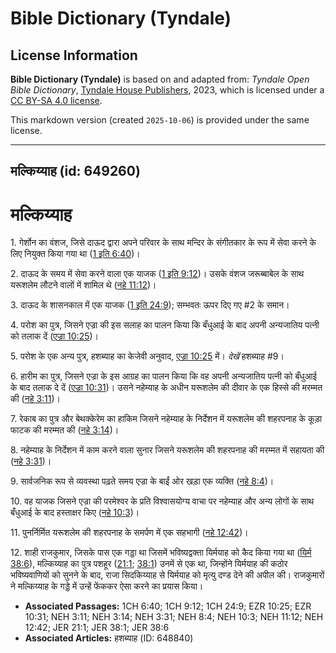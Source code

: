 # Bible Dictionary (Tyndale)

## License Information

**Bible Dictionary (Tyndale)** is based on and adapted from: _Tyndale Open Bible Dictionary_, [Tyndale House Publishers](https://tyndaleopenresources.com/), 2023, which is licensed under a [CC BY-SA 4.0 license](https://creativecommons.org/licenses/by-sa/4.0/legalcode.en).

This markdown version (created `2025-10-06`) is provided under the same license.



--------------------------------

## मल्किय्याह (id: 649260)

मल्किय्याह
==========

1\. गेर्शोन का वंशज, जिसे दाऊद द्वारा अपने परिवार के साथ मन्दिर के संगीतकार के रूप में सेवा करने के लिए नियुक्त किया गया था ([1 इति 6:40](https://ref.ly/1Chr6:40))।

2\. दाऊद के समय में सेवा करने वाला एक याजक ([1 इति 9:12](https://ref.ly/1Chr9:12))। उसके वंशज जरूब्बाबेल के साथ यरूशलेम लौटने वालों में शामिल थे ([नहे 11:12](https://ref.ly/Neh11:12))।

3\. दाऊद के शासनकाल में एक याजक ([1 इति 24:9](https://ref.ly/1Chr24:9)); सम्भवतः ऊपर दिए गए \#2 के समान।

4\. परोश का पुत्र, जिसने एज्रा की इस सलाह का पालन किया कि बँधुआई के बाद अपनी अन्यजातिय पत्नी को तलाक दें ([एज्रा 10:25](https://ref.ly/Ezra10:25))।

5\. परोश के एक अन्य पुत्र, हशब्याह का केजेवी अनुवाद, [एज्रा 10:25](https://ref.ly/Ezra10:25) में। *देखें* हशब्याह \#9।

6\. हारीम का पुत्र, जिसने एज्रा के इस आग्रह का पालन किया कि वह अपनी अन्यजातिय पत्नी को बँधुआई के बाद तलाक दे दें ([एज्रा 10:31](https://ref.ly/Ezra10:31))। उसने नहेम्याह के अधीन यरूशलेम की दीवार के एक हिस्से की मरम्मत की ([नहे 3:11](https://ref.ly/Neh3:11))।

7\. रेकाब का पुत्र और बेथक्केरेम का हाकिम जिसने नहेम्याह के निर्देशन में यरूशलेम की शहरपनाह के कूड़ा फाटक की मरम्मत की ([नहे 3:14](https://ref.ly/Neh3:14))।

8\. नहेम्याह के निर्देशन में काम करने वाला सुनार जिसने यरूशलेम की शहरपनाह की मरम्मत में सहायता की ([नहे 3:31](https://ref.ly/Neh3:31))।

9\. सार्वजनिक रूप से व्यवस्था पढ़ते समय एज्रा के बाईं ओर खड़ा एक व्यक्ति ([नहे 8:4](https://ref.ly/Neh8:4))।

10\. वह याजक जिसने एज्रा की परमेश्वर के प्रति विश्वासयोग्य वाचा पर नहेम्याह और अन्य लोगों के साथ बँधुआई के बाद हस्ताक्षर किए ([नहे 10:3](https://ref.ly/Neh10:3))।

11\. पुनर्निर्मित यरूशलेम की शहरपनाह के समर्पण में एक सहभागी ([नहे 12:42](https://ref.ly/Neh12:42))।

12\. शाही राजकुमार, जिसके पास एक गड्डा था जिसमें भविष्यद्वक्ता यिर्मयाह को कैद किया गया था ([यिर्म 38:6](https://ref.ly/Jer38:6)), मल्किय्याह का पुत्र पशहूर ([21:1](https://ref.ly/Jer21:1); [38:1](https://ref.ly/Jer38:1)) उनमें से एक था, जिन्होंने यिर्मयाह की कठोर भविष्यवाणियों को सुनने के बाद, राजा सिदकिय्याह से यिर्मयाह को मृत्यु दण्ड देने की अपील की। राजकुमारों ने मल्किय्याह के गड्डे में उन्हें फेंककर ऐसा करने का प्रयास किया।

* **Associated Passages:** 1CH 6:40; 1CH 9:12; 1CH 24:9; EZR 10:25; EZR 10:31; NEH 3:11; NEH 3:14; NEH 3:31; NEH 8:4; NEH 10:3; NEH 11:12; NEH 12:42; JER 21:1; JER 38:1; JER 38:6
* **Associated Articles:** हशब्याह (ID: 648840)

